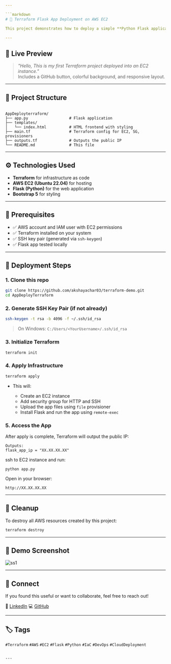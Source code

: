 ```yaml
---

```markdown
# 🚀 Terraform Flask App Deployment on AWS EC2

This project demonstrates how to deploy a simple **Python Flask application** on an **AWS EC2 Ubuntu instance** using **Terraform**. It uses `file` and `remote-exec` provisioners to automatically upload the app and start it.

---
```


## 📸 Live Preview

> _"Hello, This is my first Terraform project deployed into an EC2 instance."_  
> Includes a GitHub button, colorful background, and responsive layout.

---

## 📁 Project Structure

```

AppDeployterraform/
├── app.py                  # Flask application
├── templates/
│   └── index.html          # HTML frontend with styling
├── main.tf                 # Terraform config for EC2, SG, provisioners
├── outputs.tf              # Outputs the public IP
└── README.md               # This file

````

---

## ⚙️ Technologies Used

- **Terraform** for infrastructure as code
- **AWS EC2 (Ubuntu 22.04)** for hosting
- **Flask (Python)** for the web application
- **Bootstrap 5** for styling

---

## 📝 Prerequisites

- ✅ AWS account and IAM user with EC2 permissions
- ✅ Terraform installed on your system
- ✅ SSH key pair (generated via `ssh-keygen`)
- ✅ Flask app tested locally

---

## 🚀 Deployment Steps

### 1. Clone this repo

```bash
git clone https://github.com/akshayachar03/terraform-demo.git
cd AppDeployTerraform
````

### 2. Generate SSH Key Pair (if not already)

```bash
ssh-keygen -t rsa -b 4096 -f ~/.ssh/id_rsa
```

> On Windows: `C:/Users/<YourUsername>/.ssh/id_rsa`

### 3. Initialize Terraform

```bash
terraform init
```

### 4. Apply Infrastructure

```bash
terraform apply
```

* This will:

  * Create an EC2 instance
  * Add security group for HTTP and SSH
  * Upload the app files using `file` provisioner
  * Install Flask and run the app using `remote-exec`

### 5. Access the App

After apply is complete, Terraform will output the public IP:

```
Outputs:
flask_app_ip = "XX.XX.XX.XX"
```

ssh to EC2 instance and run:

```http
python app.py
```
Open in your browser:

```http
http://XX.XX.XX.XX
```
---

## 🧹 Cleanup

To destroy all AWS resources created by this project:

```bash
terraform destroy
```

---



## 📎 Demo Screenshot

![ss1](https://github.com/user-attachments/assets/0657735c-0a38-4e51-b0f1-4aaa6c3ecddf)


---

## 🤝 Connect

If you found this useful or want to collaborate, feel free to reach out!

🔗 [LinkedIn](https://www.linkedin.com/in/akshayachar)
💻 [GitHub](https://github.com/akshayachar03)

---

## 🏷️ Tags

`#Terraform` `#AWS` `#EC2` `#Flask` `#Python` `#IaC` `#DevOps` `#CloudDeployment`

```

---


```

